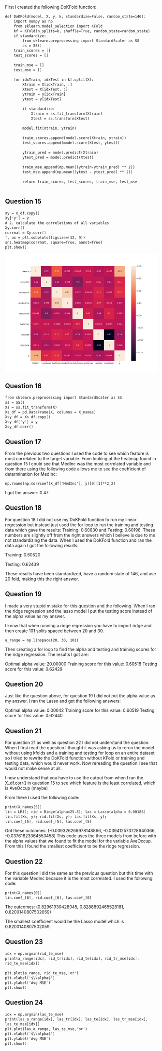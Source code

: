 First I created the following DoKFold function:

```
def DoKFold(model, X, y, k, standardize=False, random_state=146):
    import numpy as np
    from sklearn.model_selection import KFold
    kf = KFold(n_splits=k, shuffle=True, random_state=random_state)
    if standardize:
        from sklearn.preprocessing import StandardScaler as SS
        ss = SS()
    train_scores = []
    test_scores = []

    train_mse = []
    test_mse = []

    for idxTrain, idxTest in kf.split(X):
        Xtrain = X[idxTrain, :]
        Xtest = X[idxTest, :]
        ytrain = y[idxTrain]
        ytest = y[idxTest]

        if standardize:
            Xtrain = ss.fit_transform(Xtrain)
            Xtest = ss.transform(Xtest)

        model.fit(Xtrain, ytrain)

        train_scores.append(model.score(Xtrain, ytrain))
        test_scores.append(model.score(Xtest, ytest))

        ytrain_pred = model.predict(Xtrain)
        ytest_pred = model.predict(Xtest)

        train_mse.append(np.mean((ytrain-ytrain_pred) ** 2))
        test_mse.append(np.mean((ytest - ytest_pred) ** 2))

        return train_scores, test_scores, train_mse, test_mse
        
 ```

## Question 15 ##

 ```
Xy = X_df.copy()
Xy['y'] = y
# 2. calculate the correlations of all variables
Xy.corr()
corrmat = Xy.corr()
f, ax = plt.subplots(figsize=(12, 9))
sns.heatmap(corrmat, square=True, annot=True)
plt.show()
 ```
![heatmap](heatmap_1.png)


## Question 16 ##

 ```
from sklearn.preprocessing import StandardScaler as SS
ss = SS()
Xs = ss.fit_transform(X)
Xs_df = pd.DataFrame(X, columns = X_names)
Xsy_df = Xs_df.copy()
Xsy_df['y'] = y
Xsy_df.corr()
 ```

## Question 17 ##

From the previous two questions I used the code to see which feature is most correlated to the target variable. From looking at the heatmap found in question 15 I could see that MedInc was the most correlated variable and from there using the following code allows me to see the coefficient of determination for MedInc:


 ```
 np.round(np.corrcoef(X_df['MedInc'], y)[0][1]**2,2)
  ```

I got the answer: 0.47


## Question 18 ##

For question 18 I did not use my DoKFold function to run my linear regression but instead just used the for loop to run the training and testing data which gave the results: Training: 0.60630 and Testing: 0.60198. These numbers are slightly off from the right answers which I believe is due to me not standardizing the data. When I used the DoKFold function and ran the data again I got the following results:

Training: 0.60520

Testing: 0.62439

These results have been standardized, have a random state of 146, and use 20 fold, making this the right answer.

## Question 19 ##

I made a very stupid mistake for this question and the following. When I ran the ridge regression and the lasso model I put the testing score instead of the alpha value as my answer. 

I know that when running a ridge regression you have to import ridge and then create 101 splits spaced between 20 and 30.

  ```
a_range = np.linspace(20, 30, 101)

  ```
Then creating a for loop to find the alpha and testing and training scores for the ridge regression. The results I got are: 

Optimal alpha value: 20.00000
Training score for this value: 0.60518
Testing score for this value: 0.62429


## Question 20 ##

Just like the question above, for question 19 I did not put the alpha value as my answer. I ran the Lasso and got the following answers:

Optimal alpha value: 0.00042
Training score for this value: 0.60519
Testing score for this value: 0.62440

## Question 21 ## 

For question 21 as well as question 22 I did not understand the question. When I first read the question I thought it was asking us to rerun the model without using kfolds and a training and testing for loop on an entire dataset so I tried to rewrite the DoKFold function without KFold or training and testing data, which would never work. Now rereading the question I see that would not make sense at all. 

I now understand that you have to use the output from when I ran the X_df.corr() in question 15 to see which feature is the least correlated, which is AveOccup (maybe)

From there I used the following code: 

  ```
print(X_names[5])
lin = LR(); rid = Ridge(alpha=25.8); las = Lasso(alpha = 0.00186)
lin.fit(Xs, y); rid.fit(Xs, y); las.fit(Xs, y);
lin.coef_[5], rid.coef_[5], las.coef_[5]
  ```

Got these outcomes: (-0.039326266978148866, -0.039412573728940366, -0.03761823364553458)
This code uses the three models from before with the alpha values that we found to fit the model for the variable AveOccup. From this I found the smallest coefficient to be the ridge regression. 


## Question 22 ##

For this question I did the same as the previous question but this time with the variable MedInc because it is the most correlated. 
I used the following code: 

  ```
print(X_names[0])
lin.coef_[0], rid.coef_[0], las.coef_[0]
  ```

The outcomes: (0.82961930428045, 0.8288892465528181, 0.8200140807502059)

The smallest coefficient would be the Lasso model which is 0.8200140807502059. 

## Question 23 ##

  ```
idx = np.argmin(rid_te_mse)
print(a_range[idx], rid_tr[idx], rid_te[idx], rid_tr_mse[idx], rid_te_mse[idx])

plt.plot(a_range, rid_te_mse,'or')
plt.xlabel('$\\alpha$')
plt.ylabel('Avg MSE')
plt.show()
  ```
  
## Question 24 ##

  ```
idx = np.argmin(las_te_mse)
print(las_a_range[idx], las_tr[idx], las_te[idx], las_tr_mse[idx], las_te_mse[idx])
plt.plot(las_a_range, las_te_mse,'or')
plt.xlabel('$\\alpha$')
plt.ylabel('Avg MSE')
plt.show()
  ```
  
